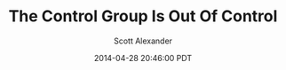---
layout: podcast
title: "The Control Group Is Out Of Control"
author: Scott Alexander
description: https://slatestarcodex.com/2014/04/28/the-control-group-is-out-of-control/
date: 2014-04-28 20:46:00 PDT
length: 6265847
duration: 1566
guid: the-control-group-is-out-of-control
---
